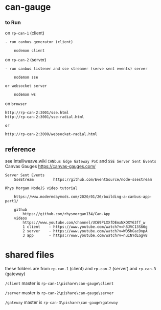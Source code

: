 # can-gauge

### to Run 
on `rp-can-1` (client)
    
    - run canbus generator (client)

        nodemon client

on `rp-can-2` (server)

    - run canbus listener and sse streamer (serve sent events) server 

        nodemon sse

    or websocket server

        nodemon ws

on `browser`
    
    http://rp-can-2:3001/sse.html
    http://rp-can-2:3001/sse-radial.html

    or 

    http://rp-can-2:3000/websocket-radial.html


## reference

see Intelliweave.wiki `CANbus Edge Gateway PoC` and `SSE Server Sent Events`
    Canvas Gauges
        https://canvas-gauges.com/
    
    Server Sent Events 
        SseStream         https://github.com/EventSource/node-ssestream

    Rhys Morgan NodeJS video tutorial
        
        https://www.moderndaymods.com/2020/01/26/building-a-canbus-app-part1/
        
        github
            https://github.com/rhysmorgan134/Can-App
        videos
            https://www.youtube.com/channel/UC69PLXXfDEmxNXQXY63ff_w
            1 client    - https://www.youtube.com/watch?v=h8JVC13S66g
            2 server    - https://www.youtube.com/watch?v=WO5hGacDnpA
            3 app       - https://www.youtube.com/watch?v=nuINYdLGgv8

# shared files

these folders are from `rp-can-1` (client) and `rp-can-2` (server) and `rp-can-3` (gateway) 

`/client` master is `rp-can-1\pishare\can-gauge\client`

`/server` master is `rp-can-2\pishare\can-gauge\server`

`/gateway` master is `rp-can-3\pishare\can-gauge\gateway`
